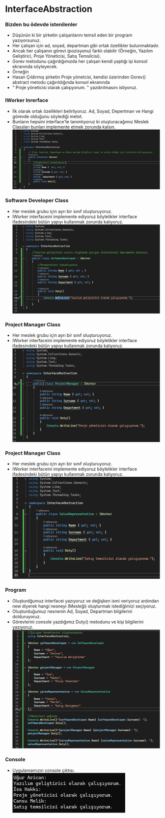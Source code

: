 # InterfaceAbstraction  
### Bizden bu ödevde istenilenler
- Düşünün ki bir şirketin çalışanlarını temsil eden bir program yazıyorsunuz.  
- Her çalışan için ad, soyad, departman gibi ortak özellikler bulunmaktadır.  
- Ancak her çalışanın görevi (pozisyonu) farklı olabilir (Örneğin, Yazılım Geliştirici, Proje Yöneticisi, Satış Temsilcisi).  
- Gorev metodunu çağırdığımızda her çalışan kendi yaptığı işi konsol ekranında söyleyecek.  
- Örneğin  
- Hasan Çıldırmış şirketin Proje yönetcisi, kendisi üzerinden Gorev() abstract metodu çağırıldığında konsol ekranında  
- " Proje yöneticisi olarak çalışıyorum. " yazdırılmasını istiyoruz.
### IWorker Inrerface   
- İlk olarak ortak özellikleri belirliyoruz. Ad, Soyad, Depertman ve Hangi görevde olduğunu söylediği metot.  
- Bunların hepsini interface'te tanımlıyoruz ki oluşturacağımız Meslek Classları bunları implemente etmek zorunda kalsın.
![Iworker](https://github.com/ugurarican/InterfaceAbstraction/blob/master/IWorker.png)  

### Software Developer Class  
- Her meslek grubu için ayrı bir sınıf oluşturuyoruz.  
- IWorker interfaceini implemente ediyoruz böylelikler interface ifadesindeki bütün yapıyı kullanmak zorunda kalıyoruz.
![SoftwareDeveloper](https://github.com/ugurarican/InterfaceAbstraction/blob/master/SoftwareDeveloper.png)  

### Project Manager Class  
- Her meslek grubu için ayrı bir sınıf oluşturuyoruz.  
- IWorker interfaceini implemente ediyoruz böylelikler interface ifadesindeki bütün yapıyı kullanmak zorunda kalıyoruz.
![ProjectManager](https://github.com/ugurarican/InterfaceAbstraction/blob/master/ProjectManager.png)  

### Project Manager Class  
- Her meslek grubu için ayrı bir sınıf oluşturuyoruz.  
- IWorker interfaceini implemente ediyoruz böylelikler interface ifadesindeki bütün yapıyı kullanmak zorunda kalıyoruz.
![SalesRepressentative](https://github.com/ugurarican/InterfaceAbstraction/blob/master/SalesRepressentative.png)  

### Program   
-  Oluşturdğumuz interfacei yazıyoruz ve değişken ismi veriyoruz ardından new diyerek hangi nesneyi (Mesleği) oluşturmak istediğimizi seçiyoruz.  
-  Oluşturduğumuz nesnenin Ad, Soyad, Departman bilgilerini dolduruyoruz.  
-  Görevlerini console yazdığımız Duty() metodunu ve kişi bilgilerini yazıyoruz.
![Program](https://github.com/ugurarican/InterfaceAbstraction/blob/master/Program.png)

### Console  
- Uygulamamızın console çıktısı.  
![Display](https://github.com/ugurarican/InterfaceAbstraction/blob/master/Display.png)

